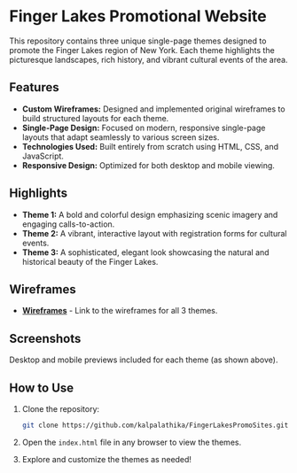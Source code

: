 # Finger Lakes Promotional Website

This repository contains three unique single-page themes designed to promote the Finger Lakes region of New York. Each theme highlights the picturesque landscapes, rich history, and vibrant cultural events of the area.

## Features

- **Custom Wireframes:** Designed and implemented original wireframes to build structured layouts for each theme.
- **Single-Page Design:** Focused on modern, responsive single-page layouts that adapt seamlessly to various screen sizes.
- **Technologies Used:** Built entirely from scratch using HTML, CSS, and JavaScript.
- **Responsive Design:** Optimized for both desktop and mobile viewing.

## Highlights

- **Theme 1:** A bold and colorful design emphasizing scenic imagery and engaging calls-to-action.
- **Theme 2:** A vibrant, interactive layout with registration forms for cultural events.
- **Theme 3:** A sophisticated, elegant look showcasing the natural and historical beauty of the Finger Lakes.

## Wireframes

- [**Wireframes**](https://www.figma.com/design/oaOkyM9VTU6AMu89730JYs/Final-Practicals?node-id=0-1&t=FWHurjkycqkfa69Y-1) - Link to the wireframes for all 3 themes.

## Screenshots

Desktop and mobile previews included for each theme (as shown above).

## How to Use

1. Clone the repository:

    ```bash
    git clone https://github.com/kalpalathika/FingerLakesPromoSites.git
    ```

2. Open the `index.html` file in any browser to view the themes.

3. Explore and customize the themes as needed!
